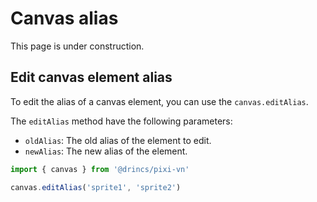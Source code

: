 # Canvas alias

This page is under construction.

## Edit canvas element alias

To edit the alias of a canvas element, you can use the `canvas.editAlias`.

The `editAlias` method have the following parameters:

* `oldAlias`: The old alias of the element to edit.
* `newAlias`: The new alias of the element.

```typescript
import { canvas } from '@drincs/pixi-vn'

canvas.editAlias('sprite1', 'sprite2')
```

<!-- TODO ### Alias -->
<!-- TODO **PixiJS stage alias** -->
<!-- TODO #### Alias - Heredity factor -->
